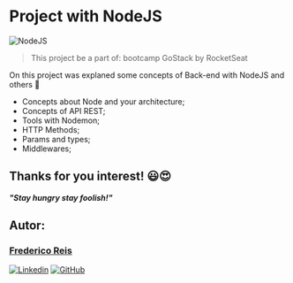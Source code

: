 # Project with NodeJS 
![NodeJS](https://simpleicons.org/icons/node-dot-js.svg)

> This project be a part of: bootcamp GoStack by RocketSeat

On this project was explaned some concepts of Back-end with NodeJS and others 🧐

* Concepts about Node and your architecture;
* Concepts of API REST;
* Tools with Nodemon;
* HTTP Methods;
* Params and types;
* Middlewares;

## Thanks for you interest! 😃😍

___"Stay hungry stay foolish!"___

## Autor:
### [Frederico Reis](https://github.com/Fred-Reis)
[![Linkedin](https://img.shields.io/badge/LinkedIn-Frederico_Reis-0077B5?logo=linkedin)](https://www.linkedin.com/in/frederico-reis-dev/ "Frederico Reis")
[![GitHub](https://img.shields.io/badge/Fred_Reis-GitHub-000?logo=github)](https://github.com/Fred-Reis "Frederico Reis")